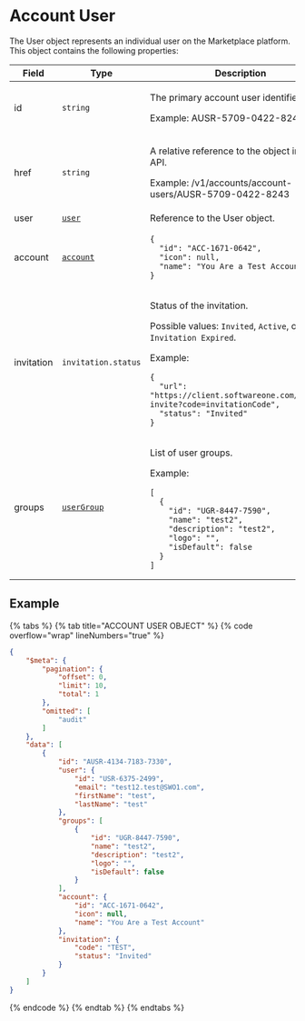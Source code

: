 # Account User

The User object represents an individual user on the Marketplace platform. This object contains the following properties:

<table data-full-width="false"><thead><tr><th width="139">Field</th><th width="170">Type</th><th>Description</th></tr></thead><tbody><tr><td>id</td><td><code>string</code></td><td><p>The primary account user identifier.</p><p>Example: AUSR-5709-0422-8243</p></td></tr><tr><td>href</td><td><code>string</code></td><td><p>A relative reference to the object in the API.</p><p>Example: /v1/accounts/account-users/AUSR-5709-0422-8243</p></td></tr><tr><td>user</td><td><a href="../../users/#user-object"><code>user</code></a></td><td>Reference to the User object.</td></tr><tr><td>account</td><td><a href="../#account-object"><code>account</code></a></td><td><pre class="language-json" data-overflow="wrap"><code class="lang-json">{
  "id": "ACC-1671-0642",
  "icon": null,
  "name": "You Are a Test Account"
}
</code></pre></td></tr><tr><td>invitation</td><td><code>invitation.status</code></td><td><p>Status of the invitation. </p><p>Possible values: <code>Invited</code>, <code>Active</code>, or <code>Invitation Expired</code>.</p><p>Example:</p><pre class="language-json" data-overflow="wrap"><code class="lang-json">{
  "url": "https://client.softwareone.com/accept-invite?code=invitationCode",
  "status": "Invited"
}
</code></pre></td></tr><tr><td>groups</td><td><a href="../../user-groups/#group-object"><code>userGroup</code></a></td><td><p>List of user groups.</p><p>Example:</p><pre class="language-json" data-overflow="wrap"><code class="lang-json">[
  {
    "id": "UGR-8447-7590",
    "name": "test2",
    "description": "test2",
    "logo": "",
    "isDefault": false
  }
]
</code></pre></td></tr></tbody></table>

## Example

{% tabs %}
{% tab title="ACCOUNT USER OBJECT" %}
{% code overflow="wrap" lineNumbers="true" %}
```json
{
    "$meta": {
        "pagination": {
            "offset": 0,
            "limit": 10,
            "total": 1
        },
        "omitted": [
            "audit"
        ]
    },
    "data": [
        {
            "id": "AUSR-4134-7183-7330",
            "user": {
                "id": "USR-6375-2499",
                "email": "test12.test@SWO1.com",
                "firstName": "test",
                "lastName": "test"
            },
            "groups": [
                {
                    "id": "UGR-8447-7590",
                    "name": "test2",
                    "description": "test2",
                    "logo": "",
                    "isDefault": false
                }
            ],
            "account": {
                "id": "ACC-1671-0642",
                "icon": null,
                "name": "You Are a Test Account"
            },
            "invitation": {
                "code": "TEST",
                "status": "Invited"
            }
        }
    ]
}
```
{% endcode %}
{% endtab %}
{% endtabs %}
